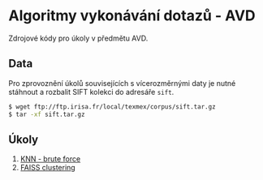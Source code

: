 # Algoritmy vykonávání dotazů - AVD

Zdrojové kódy pro úkoly v předmětu AVD.

## Data

Pro zprovoznění úkolů souvisejících s vícerozměrnými daty je nutné stáhnout a rozbalit SIFT kolekci do adresáře `sift`.

```bash
$ wget ftp://ftp.irisa.fr/local/texmex/corpus/sift.tar.gz
$ tar -xf sift.tar.gz
```

## Úkoly
1. [KNN - brute force](https://github.com/RadimBaca/AVD/tree/main/knn_bf "KNN")
2. [FAISS clustering](https://github.com/RadimBaca/AVD/tree/main/faiss_clustering "FAISS clustering")
